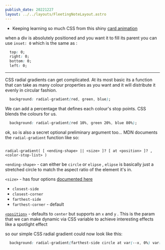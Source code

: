 ```yaml
---
publish_date: 20221227    
layout: ../../layouts/FleetingNoteLayout.astro
---
```

- Keeping learning so much CSS from this shiny [card animation](https://codepen.io/akella/pen/XWYrRmb)

when a div is absolutely positioned and you want it to fill its parent you can use `inset: 0` which is the same as :


```css
  top: 0;
  right: 0;
  bottom: 0;
  left: 0;
```


---

CSS radial gradients can get complicated.  At its most basic its a function that can take as many colour properties as you want and it will distribute it evenly in circular fashion.

```css
  background: radial-gradient(red, green, blue);
```

We can add a percentage that defines each colour's stop points. CSS blends the colours for us.

```css
  background: radial-gradient(red 10%, green 20%, blue 80%);
```

ok, so is also a secret optional preliminary argument too... MDN documents the `radial-gradient` function like so:
```

radial-gradient( [ <ending-shape> || <size> ]? [ at <position> ]? , <color-stop-list> )  

```

`<ending-shape>` - can either be `circle` or `elipse` , `elipse` is basically just a stretched circle to match the aspect ratio of the element it's in.

`<size>` - has four options [documented here](https://developer.mozilla.org/en-US/docs/Web/CSS/gradient/radial-gradient#values) 
   - `closest-side`
   - `closest-corner`
   - `farthest-side`
   - `farthest-corner` - default

[`<position>`](https://developer.mozilla.org/en-US/docs/Web/CSS/position_value) - defaults to `center` but supports an `x` and `y` . This is the param that we can make dynamic via CSS variable to achieve interesting effects like a spotlight effect 

so our simple CSS radial gradient could now look like this:

```css
  background: radial-gradient(farthest-side circle at var(--x, 0%) var(--y, 10%), red 10%, green 20%, blue 80%);
```